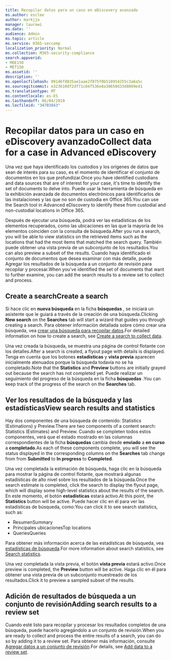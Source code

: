 ```yaml
---
title: Recopilar datos para un caso en eDiscovery avanzado
ms.author: esclee
author: markjjo
manager: laurawi
ms.date: ''
audience: Admin
ms.topic: article
ms.service: O365-seccomp
localization_priority: Normal
ms.collection: M365-security-compliance
search.appverid:
- MOE150
- MET150
ms.assetid: ''
description: ''
ms.openlocfilehash: 091d6f8835ae1aae2f075f0b510954255c3a6a5c
ms.sourcegitcommit: e323610df2df71c84f536e8a38650d33d8069e41
ms.translationtype: MT
ms.contentlocale: es-ES
ms.lasthandoff: 06/04/2019
ms.locfileid: "34703843"
---
```

# <a name="collect-data-for-a-case-in-advanced-ediscovery"></a><span data-ttu-id="b5242-102">Recopilar datos para un caso en eDiscovery avanzado</span><span class="sxs-lookup"><span data-stu-id="b5242-102">Collect data for a case in Advanced eDiscovery</span></span>

<span data-ttu-id="b5242-103">Una vez que haya identificado los custodios y los orígenes de datos que sean de interés para su caso, es el momento de identificar el conjunto de documentos en los que profundizar.</span><span class="sxs-lookup"><span data-stu-id="b5242-103">Once you have identified custodians and data sources that are of interest for your case, it's time to identify the set of documents to delve into.</span></span> <span data-ttu-id="b5242-104">Puede usar la herramienta de búsqueda en la exhibición avanzada de documentos electrónicos para identificarlos de las instalaciones y las que no son de custodia en Office 365.</span><span class="sxs-lookup"><span data-stu-id="b5242-104">You can use the Search tool in Advanced eDiscovery to identify these from custodial and non-custodial locations in Office 365.</span></span>

<span data-ttu-id="b5242-105">Después de ejecutar una búsqueda, podrá ver las estadísticas de los elementos recuperados, como las ubicaciones en las que la mayoría de los elementos coinciden con la consulta de búsqueda.</span><span class="sxs-lookup"><span data-stu-id="b5242-105">After you run a search, you will be able to view statistics on the retrieved items such as the locations that had the most items that matched the search query.</span></span> <span data-ttu-id="b5242-106">También puede obtener una vista previa de un subconjunto de los resultados.</span><span class="sxs-lookup"><span data-stu-id="b5242-106">You can also preview a subset of the results.</span></span> <span data-ttu-id="b5242-107">Cuando haya identificado el conjunto de documentos que desea examinar con más detalle, puede Agregar los resultados de la búsqueda a un conjunto de revisión para recopilar y procesar.</span><span class="sxs-lookup"><span data-stu-id="b5242-107">When you've identified the set of documents that want to further examine, you can add the search results to a review set to collect and process.</span></span>

## <a name="create-a-search"></a><span data-ttu-id="b5242-108">Create a search</span><span class="sxs-lookup"><span data-stu-id="b5242-108">Create a search</span></span>

<span data-ttu-id="b5242-109">Si hace clic en **nueva búsqueda** en la ficha **búsquedas** , se iniciará un asistente que le guiará a través de la creación de una búsqueda.</span><span class="sxs-lookup"><span data-stu-id="b5242-109">Clicking **New search** on the **Searches** tab will start a wizard that guides you through creating a search.</span></span> <span data-ttu-id="b5242-110">Para obtener información detallada sobre cómo crear una búsqueda, vea [crear una búsqueda para recopilar datos](create-search-to-collect-data.md).</span><span class="sxs-lookup"><span data-stu-id="b5242-110">For detailed information on how to create a search, see [Create a search to collect data](create-search-to-collect-data.md).</span></span>

<span data-ttu-id="b5242-111">Una vez creada la búsqueda, se muestra una página de control flotante con los detalles.</span><span class="sxs-lookup"><span data-stu-id="b5242-111">After a search is created, a flyout page with details is displayed.</span></span> <span data-ttu-id="b5242-112">Tenga en cuenta que los botones **estadísticas** y **vista previa** aparecen inicialmente atenuados porque la búsqueda todavía no se ha completado.</span><span class="sxs-lookup"><span data-stu-id="b5242-112">Note that the **Statistics** and **Preview** buttons are initially grayed out because the search has not completed yet.</span></span> <span data-ttu-id="b5242-113">Puede realizar un seguimiento del progreso de la búsqueda en la ficha **búsquedas** .</span><span class="sxs-lookup"><span data-stu-id="b5242-113">You can keep track of the progress of the search on the **Searches** tab.</span></span>

## <a name="view-search-results-and-statistics"></a><span data-ttu-id="b5242-114">Ver los resultados de la búsqueda y las estadísticas</span><span class="sxs-lookup"><span data-stu-id="b5242-114">View search results and statistics</span></span>

<span data-ttu-id="b5242-115">Hay dos componentes de una búsqueda de contenido: Statistics (Estimations) y Preview.</span><span class="sxs-lookup"><span data-stu-id="b5242-115">There are two components of a content search: Statistics (Estimates) and Preview.</span></span> <span data-ttu-id="b5242-116">Cuando se completen todos estos componentes, verá que el estado mostrado en las columnas correspondientes de la ficha **búsquedas** cambia desde **enviado** a **en curso** a **completado**.</span><span class="sxs-lookup"><span data-stu-id="b5242-116">As each of these components complete, you will see the status displayed in the corresponding columns on the **Searches** tab change from from **Submitted** to **In progress** to **Completed**.</span></span>

<span data-ttu-id="b5242-117">Una vez completada la estimación de búsqueda, haga clic en la búsqueda para mostrar la página de control flotante, que mostrará algunas estadísticas de alto nivel sobre los resultados de la búsqueda.</span><span class="sxs-lookup"><span data-stu-id="b5242-117">Once the search estimate is completed, click the search to display the flyout page, which will display some high-level statistics about the results of the search.</span></span> <span data-ttu-id="b5242-118">En este momento, el botón **estadísticas** estará activo.</span><span class="sxs-lookup"><span data-stu-id="b5242-118">At this point, the **Statistics** button will be active.</span></span> <span data-ttu-id="b5242-119">Puede hacer clic en él para ver las estadísticas de búsqueda, como:</span><span class="sxs-lookup"><span data-stu-id="b5242-119">You can click it to see search statistics, such as:</span></span>

- <span data-ttu-id="b5242-120">Resumen</span><span class="sxs-lookup"><span data-stu-id="b5242-120">Summary</span></span>
- <span data-ttu-id="b5242-121">Principales ubicaciones</span><span class="sxs-lookup"><span data-stu-id="b5242-121">Top locations</span></span>
- <span data-ttu-id="b5242-122">Queries</span><span class="sxs-lookup"><span data-stu-id="b5242-122">Queries</span></span>

<span data-ttu-id="b5242-123">Para obtener más información acerca de las estadísticas de búsqueda, vea [estadísticas de búsqueda](search-statistics.md).</span><span class="sxs-lookup"><span data-stu-id="b5242-123">For more information about search statistics, see [Search statistics](search-statistics.md).</span></span>

<span data-ttu-id="b5242-124">Una vez completada la vista previa, el botón **vista previa** estará activo.</span><span class="sxs-lookup"><span data-stu-id="b5242-124">Once preview is completed, the **Preview** button will be active.</span></span> <span data-ttu-id="b5242-125">Haga clic en él para obtener una vista previa de un subconjunto muestreado de los resultados.</span><span class="sxs-lookup"><span data-stu-id="b5242-125">Click it to preview a sampled subset of the results.</span></span>

## <a name="adding-search-results-to-a-review-set"></a><span data-ttu-id="b5242-126">Adición de resultados de búsqueda a un conjunto de revisión</span><span class="sxs-lookup"><span data-stu-id="b5242-126">Adding search results to a review set</span></span>

<span data-ttu-id="b5242-127">Cuando esté listo para recopilar y procesar los resultados completos de una búsqueda, puede hacerlo agregándolo a un conjunto de revisión.</span><span class="sxs-lookup"><span data-stu-id="b5242-127">When you are ready to collect and process the entire results of a search, you can do so by adding it to a review set.</span></span> <span data-ttu-id="b5242-128">Para obtener más información, consulte [Agregar datos a un conjunto de revisión](add-data-to-review-set.md).</span><span class="sxs-lookup"><span data-stu-id="b5242-128">For details, see [Add data to a review set](add-data-to-review-set.md).</span></span> 